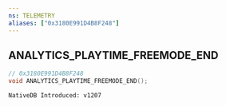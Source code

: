 ```yaml
---
ns: TELEMETRY
aliases: ["0x3180E991D4B8F248"]
---
```

## ANALYTICS_PLAYTIME_FREEMODE_END

```c
// 0x3180E991D4B8F248
void ANALYTICS_PLAYTIME_FREEMODE_END();
```

```
NativeDB Introduced: v1207
```

